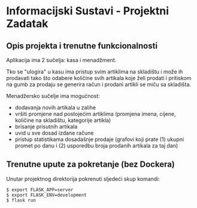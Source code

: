 # Informacijski Sustavi - Projektni Zadatak

## Opis projekta i trenutne funkcionalnosti

Aplikacija ima 2 sučelja: kasa i menadžment. 

Tko se "ulogira" u kasu ima pristup svim artiklima na skladištu i može ih prodavati tako što odabere količine svih artikala
koje želi prodati i pritiskom na gumb za prodaju se generira račun i prodani artikli se miču sa skladišta.

Menadžersko sučelje ima mogućnost:
- dodavanja novih artikala u zalihe
- vršiti promjene nad postojećim artiklima (promjena imena, cijene, količine na skladištu, kategorije artikla)
- brisanje prisutnih artikala
- uvid u sve dosad izdane račune
- pristup statistikama dosadašnje prodaje (grafovi koji prate (1) ukupni promet po danu i (2) usporedbu broja prodanih artikala za taj dan)

## Trenutne upute za pokretanje (bez Dockera)

Unutar projektnog direktorija pokrenuti sljedeći skup komandi:

```
$ export FLASK_APP=server
$ export FLASK_ENV=development
$ flask run
```
